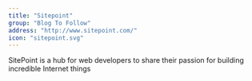 ```yaml
---
title: "Sitepoint"
group: "Blog To Follow"
address: "http://www.sitepoint.com/"
icon: "sitepoint.svg"
---
```

SitePoint is a hub for web developers to share their passion for building incredible Internet things
